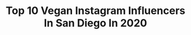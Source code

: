 ---
title: Top 10 Vegan Instagram Influencers In San Diego In 2020
description: >-
  Find top vegan Instagram influencers in San Diego in 2020. Most popular hashtags: #quarantine #earthday #vegan #sandiego.
platform: Instagram
profiles:
  - username: "turnipvegan"
    fullname: >-
      Turnip Vegan
    location: "United States"
    followers: 29967
    engagement: 304
    commentsToLikes: 0.052484
    id: ck6txp1plz1ml0j71cngqzhxn
    verified: false
    hashtags: "#2020, #veganiseasy, #vegans, #yogalife"
  - username: "missaliciam"
    fullname: >-
      ✺ ᗩᒪᎥᑕᎥᗩ ᗰ ✺
    location: "United States"
    followers: 18577
    engagement: 402
    commentsToLikes: 0.022544
    id: ck6ttfi8lac350j714jw3sgc6
    verified: false
    hashtags: "#petstagram, #disneycastle, #dtla, #stayhome"
  - username: "nintendough84"
    fullname: >-
      Larone
    location: "United States"
    followers: 32387
    engagement: 489
    commentsToLikes: 0.009709
    id: ck0u271ngyzk90i19k326qaz7
    verified: false
    hashtags: "#gyro, #orangecounty, #cheatmeal, #forkyeah"
  - username: "stephenland89"
    fullname: >-
      Stephen Land
    location: "United States"
    followers: 64146
    engagement: 98
    commentsToLikes: 0.017807
    id: ckap8xgcbqb200i78l5cwqi7y
    verified: false
    hashtags: "#daddy, #memorialday, #leather, #graffitiart"
  - username: "barrettpall"
    fullname: >-
      LIFE COACH + ADVOCATE
    location: "United States"
    followers: 277616
    engagement: 278
    commentsToLikes: 0.041195
    id: ck0txi8usj8rl0i19m38x9pfw
    verified: true
    hashtags: "#vision, #inspo, #election, #feelings"
  - username: "eat_whatcha_like"
    fullname: >-
      Erwin
    location: "United States"
    followers: 7822
    engagement: 557
    commentsToLikes: 0.181775
    id: ck6u9tgxxzk0v0j71tew39mwn
    verified: false
    hashtags: "#youstaythirstysd, #jennerousworld, #wafflewednesday, #discovernorthpark"
  - username: "geenathelatina"
    fullname: >-
      Geena The Latina Channel 933
    location: "United States"
    followers: 26286
    engagement: 381
    commentsToLikes: 0.055316
    id: ck5bvh0n4jmoa0i11v7ppm1k9
    verified: false
    hashtags: "#doctors, #24hourfitnessdj, #events, #ectwins"
  - username: "tarahsweeney"
    fullname: >-
      tarah sweeney 🌊san diego
    location: "United States"
    followers: 43619
    engagement: 238
    commentsToLikes: 0.037727
    id: ck0ty1m51l80u0i19vjbuzmvq
    verified: false
    hashtags: "#kellymoorebag, #tspvibes"
  - username: "liz_luna664"
    fullname: >-
      Liz Luna
    location: "United States"
    followers: 5167
    engagement: 1114
    commentsToLikes: 0.033492
    id: ckaozicypm0pl0i7812kr4e3k
    verified: false
    hashtags: "#bodybuilding, #fitnessmodel, #lyrics, #quarantine"
  - username: "hannah.guthman"
    fullname: >-
      Hannah Guthman
    location: "United States"
    followers: 29794
    engagement: 687
    commentsToLikes: 0.181175
    id: ck15srdbpefva0i19kb9mjkl7
    verified: false
    hashtags: "#avocado, #pesto, #beans, #tomatoes"
---